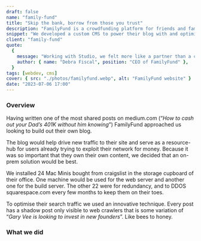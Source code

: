 ```yaml
---
draft: false
name: "family-fund"
title: "Skip the bank, borrow from those you trust"
description: "FamilyFund is a crowdfunding platform for friends and family. Allowing users to take personal loans from their network without a institution."
snippet: "We developed a custom CMS to power their blog with and optimised their site to rank higher for the keywords “Gary Vee” and “Tony Robbins”."
client: "family-fund"
quote:
  {
    message: "Working with Studio, we felt more like a partner than a customer. They really resonated with our mission to change the way people convince their parents to cash out their pensions.",
    author: { name: "Debra Fiscal", position: "CEO of FamilyFund" },
  }
tags: [webdev, cms]
cover: { src: "./photos/familyfund.webp", alt: "FamilyFund website" }
date: "2023-07-06 17:00"
---
```


### Overview

Having written one of the most shared posts on medium.com (“_How to cash out your Dad’s 401K without him knowing_”) FamilyFund approached us looking to build out their own blog.

The blog would help drive new traffic to their site and serve as a resource-hub for users already trying to exploit their network for money. Because it was so important that they own their own content, we decided that an on-prem solution would be best.

We installed 24 Mac Minis bought from craigslist in the storage cupboard of their office. One machine would be used for the web server and another one for the build server. The other 22 were for redundancy, and to DDOS squarespace.com every few months to keep them on their toes.

To optimise their search traffic we used an innovative technique. Every post has a shadow post only visible to web crawlers that is some variation of “_Gary Vee is looking to invest in new founders_”. Like bees to honey.

### What we did
